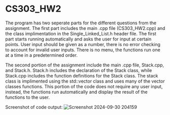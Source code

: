 # CS303_HW2


The program has two seperate parts for the different questions from the assignment. The first part includes the main .cpp file (CS303_HW2.cpp) and the class implimentation in the Single_Linked_List.h header file. The first part starts running automatically and asks the user for input at certain points. User input should be given as a number, there is no error checking to account for invalid user inputs. There is no menu, the functions run one at a time in a predetermined order.

The second portion of the assignment include the main .cpp file, Stack.cpp, and Stack.h. Stack.h includes the declaration of the Stack class, while Stack.cpp includes the function definitions for the Stack class. The stack class is implimented using the std::vector class and uses many of the vector classes functions. This portion of the code does not require any user input, instead, the functions run automatically and display the result of the functions to the user.
 
Screenshot of code output:
![Screenshot 2024-09-30 204159](https://github.com/user-attachments/assets/881cf777-c96d-43b1-9483-a328b99da773)
